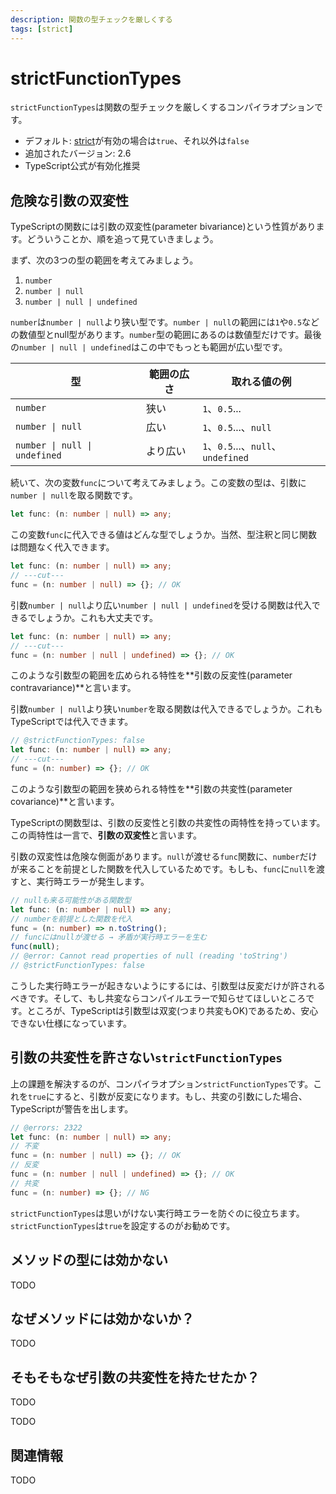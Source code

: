```yaml
---
description: 関数の型チェックを厳しくする
tags: [strict]
---
```


# strictFunctionTypes

`strictFunctionTypes`は関数の型チェックを厳しくするコンパイラオプションです。

- デフォルト: [strict](./strict.md)が有効の場合は`true`、それ以外は`false`
- 追加されたバージョン: 2.6
- TypeScript公式が有効化推奨

## 危険な引数の双変性

TypeScriptの関数には引数の双変性(parameter bivariance)という性質があります。どういうことか、順を追って見ていきましょう。

まず、次の3つの型の範囲を考えてみましょう。

1. `number`
2. `number | null`
3. `number | null | undefined`

`number`は`number | null`より狭い型です。`number | null`の範囲には`1`や`0.5`などの数値型とnull型があります。`number`型の範囲にあるのは数値型だけです。最後の`number | null | undefined`はこの中でもっとも範囲が広い型です。

| 型                                               | 範囲の広さ | 取れる値の例                       |
| ------------------------------------------------ | ---------- | ---------------------------------- |
| `number`                                         | 狭い       | `1`、`0.5`...                      |
| <code>number &#124; null</code>                  | 広い       | `1`、`0.5`...、`null`              |
| <code>number &#124; null &#124; undefined</code> | より広い   | `1`、`0.5`...、`null`、`undefined` |

続いて、次の変数`func`について考えてみましょう。この変数の型は、引数に`number | null`を取る関数です。

```ts twoslash
let func: (n: number | null) => any;
```

この変数`func`に代入できる値はどんな型でしょうか。当然、型注釈と同じ関数は問題なく代入できます。

```ts twoslash
let func: (n: number | null) => any;
// ---cut---
func = (n: number | null) => {}; // OK
```

引数`number | null`より広い`number | null | undefined`を受ける関数は代入できるでしょうか。これも大丈夫です。

```ts twoslash
let func: (n: number | null) => any;
// ---cut---
func = (n: number | null | undefined) => {}; // OK
```

このような引数型の範囲を広められる特性を**引数の反変性(parameter contravariance)**と言います。

引数`number | null`より狭い`number`を取る関数は代入できるでしょうか。これもTypeScriptでは代入できます。

```ts twoslash
// @strictFunctionTypes: false
let func: (n: number | null) => any;
// ---cut---
func = (n: number) => {}; // OK
```

このような引数型の範囲を狭められる特性を**引数の共変性(parameter covariance)**と言います。

TypeScriptの関数型は、引数の反変性と引数の共変性の両特性を持っています。この両特性は一言で、**引数の双変性**と言います。

引数の双変性は危険な側面があります。`null`が渡せる`func`関数に、`number`だけが来ることを前提とした関数を代入しているためです。もしも、`func`に`null`を渡すと、実行時エラーが発生します。

```ts twoslash
// nullも来る可能性がある関数型
let func: (n: number | null) => any;
// numberを前提とした関数を代入
func = (n: number) => n.toString();
// funcにはnullが渡せる → 矛盾が実行時エラーを生む
func(null);
// @error: Cannot read properties of null (reading 'toString')
// @strictFunctionTypes: false
```

こうした実行時エラーが起きないようにするには、引数型は反変だけが許されるべきです。そして、もし共変ならコンパイルエラーで知らせてほしいところです。ところが、TypeScriptは引数型は双変(つまり共変もOK)であるため、安心できない仕様になっています。

## 引数の共変性を許さない`strictFunctionTypes`

上の課題を解決するのが、コンパイラオプション`strictFunctionTypes`です。これを`true`にすると、引数が反変になります。もし、共変の引数にした場合、TypeScriptが警告を出します。

```ts twoslash
// @errors: 2322
let func: (n: number | null) => any;
// 不変
func = (n: number | null) => {}; // OK
// 反変
func = (n: number | null | undefined) => {}; // OK
// 共変
func = (n: number) => {}; // NG
```

`strictFunctionTypes`は思いがけない実行時エラーを防ぐのに役立ちます。`strictFunctionTypes`は`true`を設定するのがお勧めです。

## メソッドの型には効かない

TODO

## なぜメソッドには効かないか？

TODO

## そもそもなぜ引数の共変性を持たせたか？

TODO

<TweetILearned>

TODO

</TweetILearned>

## 関連情報

TODO
